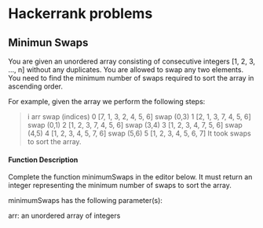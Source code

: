 # Hackerrank problems

## Minimun Swaps

You are given an unordered array consisting of consecutive integers  [1, 2, 3, ..., n] without any duplicates. You are allowed to swap any two elements. You need to find the minimum number of swaps required to sort the array in ascending order.

For example, given the array  we perform the following steps:

>i   arr                         swap (indices)
>0   [7, 1, 3, 2, 4, 5, 6]   swap (0,3)
>1   [2, 1, 3, 7, 4, 5, 6]   swap (0,1)
>2   [1, 2, 3, 7, 4, 5, 6]   swap (3,4)
>3   [1, 2, 3, 4, 7, 5, 6]   swap (4,5)
>4   [1, 2, 3, 4, 5, 7, 6]   swap (5,6)
>5   [1, 2, 3, 4, 5, 6, 7]
>It took  swaps to sort the array.

#### Function Description

Complete the function minimumSwaps in the editor below. It must return an integer representing the minimum number of swaps to sort the array.

minimumSwaps has the following parameter(s):

arr: an unordered array of integers
